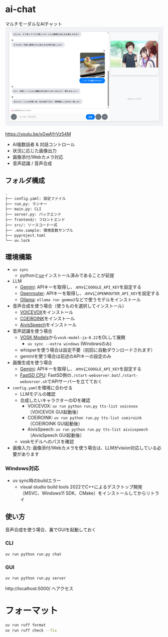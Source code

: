 # ai-chat
マルチモーダルなAIチャット
![](./screenshot/img1.png)

https://youtu.be/xGwAYrVz54M

- AI複数話者 & 対話コントロール
- 状況に応じた画像出力
- 画像添付/Webカメラ対応
- 音声認識 / 音声合成

## フォルダ構成
```
.
├── config.yaml: 設定ファイル
├── run.py: ランナー
├── main.py: CLI
├── server.py: バックエンド
├── frontend/: フロントエンド
├── src/: ソースコード一式
├── .env.sample: 環境変数サンプル
├── pyproject.toml
└── uv.lock
```

## 環境構築
- `uv sync`
    - pythonと[uv](https://github.com/astral-sh/uv)インストール済みであることが前提
- LLM
    - [Gemini](https://aistudio.google.com/apikey): APIキーを取得し、.envに`GOOGLE_API_KEY`を設定する
    - [Openrouter](https://openrouter.ai/): APIキーを取得し、.envに`OPENROUTER_API_KEY`を設定する 
    - [Ollama](https://ollama.com/): `ollama run gemma3`などで使うモデルをインストール
- 音声合成を使う場合（使うものを選択してインストール）
    - [VOICEVOX](https://voicevox.hiroshiba.jp/)をインストール
    - [COEIROINK](https://coeiroink.com/download)をインストール
    - [AivisSpeech](https://aivis-project.com/)をインストール
- 音声認識を使う場合
    - [VOSK Models](https://alphacephei.com/vosk/models)から`vosk-model-ja-0.22`をDLして展開
        - `uv sync --extra windows` (Windowsのみ)
    - whisperを使う場合は設定不要（初回に自動ダウンロードされます）
    - geminiを使う場合は前述のAPIキーの設定のみ
- 画像生成を使う場合
    - [Gemini](https://aistudio.google.com/apikey): APIキーを取得し、.envに`GOOGLE_API_KEY`を設定する
    - [FastSD CPU](https://github.com/rupeshs/fastsdcpu): FastSD側の`./start-webserver.bat`/`./start-webserver.sh`でAPIサーバーを立てておく
- `config.yaml`を環境に合わせる
    - LLMモデルの確認
    - 合成したいキャラクターのIDを確認
        - VOICEVOX: `uv run python run.py tts-list voicevox`（VOICEVOX GUI起動後）
        - COEIROINK: `uv run python run.py tts-list coeiroink`（COEIROINK GUI起動後）
        - AivisSpeech: `uv run python run.py tts-list aivisspeech`（AivisSpeech GUI起動後）
    - voskモデルへのパスを確認
- 画像入力: 画像添付/Webカメラを使う場合は、LLMがvision対応している必要があります

### Windows対応
- uv sync時のbuildエラー
    - visual studio build tools 2022でC++によるデスクトップ開発（MSVC、Windows11 SDK、CMake）をインストールしてからリトライ

## 使い方
音声合成を使う場合、裏でGUIを起動しておく

### CLI
```sh
uv run python run.py chat
```

### GUI
```sh
uv run python run.py server
```
http://localhost:5000/ へアクセス

# フォーマット
```sh
uv run ruff format
uv run ruff check --fix
```
